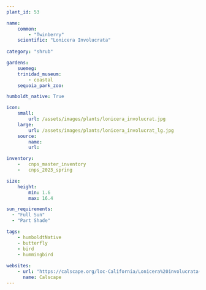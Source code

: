 ```yaml
---
plant_id: 53

name: 
    common: 
        - "Twinberry"  
    scientific: "Lonicera Involucrata" 
 
category: "shrub"

gardens: 
    suemeg:
    trinidad_museum:
        - coastal
    sequoia_park_zoo:

humboldt_native: True

icon: 
    small: 
        url: /assets/images/plants/lonicera_involucrat.jpg     
    large: 
        url: /assets/images/plants/lonicera_involucrat_lg.jpg 
    source: 
        name: 
        url: 

inventory: 
    -   cnps_master_inventory
    -   cnps_2023_spring

size:
    height: 
        min: 1.6
        max: 16.4

sun_requirements:
  - "Full Sun"
  - "Part Shade"

tags:
    - humboldtNative
    - butterfly
    - bird
    - hummingbird
 
websites: 
    - url: "https://calscape.org/loc-California/Lonicera%20involucrata(%20)"
      name: Calscape
---
```


